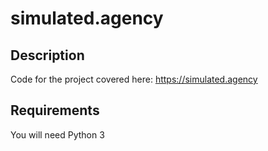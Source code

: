# simulated.agency

## Description

Code for the project covered here: https://simulated.agency

## Requirements

You will need Python 3
